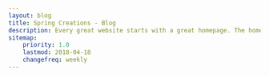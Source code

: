 ```yaml
---
layout: blog
title: Spring Creations - Blog
description: Every great website starts with a great homepage. The homepage tells your viewers what your site is all about and gives your viewers a place to come back to.
sitemap:
    priority: 1.0
    lastmod: 2018-04-18
    changefreq: weekly
---
```

